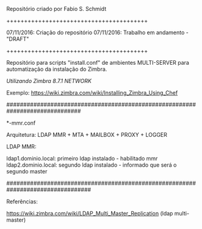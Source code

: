 Repositório criado por Fabio S. Schmidt

++++++++++++++++++++++++++++++++++++++++

07/11/2016: Criação do repositório
07/11/2016: Trabalho em andamento - "DRAFT"


++++++++++++++++++++++++++++++++++++++++

Repositório para scripts "install.conf" de ambientes MULTI-SERVER para automatização da instalação do Zimbra.

*Utilizando Zimbra 8.7.1 NETWORK*

Exemplo: https://wiki.zimbra.com/wiki/Installing_Zimbra_Using_Chef

##############################################################################

*-mmr.conf

Arquitetura: LDAP MMR + MTA + MAILBOX + PROXY + LOGGER

LDAP MMR:

ldap1.dominio.local: primeiro ldap instalado - habilitado mmr
ldap2.dominio.local: segundo ldap instalado - informado que será o segundo master


#################################################################################



Referências:

https://wiki.zimbra.com/wiki/LDAP_Multi_Master_Replication (ldap multi-master)
